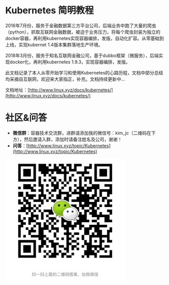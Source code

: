 # Kubernetes 简明教程

2016年7月份，服务于金融数据第三方平台公司，后端业务中跑了大量的爬虫（python），抓取互联网金融数据，被迫于业务压力，将每个爬虫封装为独立的docker容器，再利用kubernetes实现容器编排，发版，自动化扩容。从零基础到上线，实现kubernet 1.4版本集群落地生产环境。

2018年3月份，服务于知名互联网金融公司，基于dubbo框架（微服务），后端实现docker化，再利用kubernetes 1.9.3，实现容器编排，发版。

此文档记录了本人从零开始学习和使用Kubernetes的心路历程，文档中部分总结均采摘自互联网，欢迎来大家指正，补充。文档持续更新中...

文档地址：[http://www.linux.xyz/docs/kubernetes/](http://www.linux.xyz/docs/kubernetes/)

# 社区&问答

* **微信群**：容器技术交流群，进群请添加我的微信号：kim\_jc（二维码在下方），然后邀请入群，添加时请备注姓名及公司，谢谢！
* **问答**：[http://www.linux.xyz/topic/Kubernetes](http://www.linux.xyz/topic/Kubernetes)

![](/assets/微信图片_20180404111318.png)



